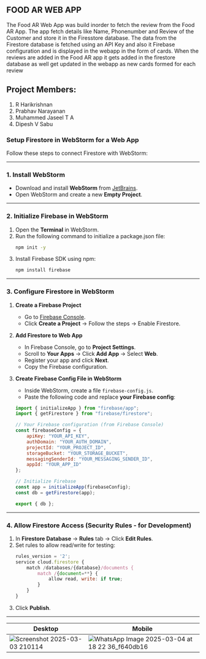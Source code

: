 ## FOOD AR WEB APP
The Food AR Web App was build inorder to fetch the review from the Food AR App. The app fetch details like Name, Phonenumber and Review of the Customer and store it in the Firesstore database. The data from the Firestore database is fetched using an API Key and also it Firebase configuration and is displayed in the webapp in the form of cards. When the reviews are added in the Food AR app it gets added in the firestore database as well get updated in the webapp as new cards formed for each review

## Project Members:
1. R Harikrishnan
2. Prabhav Narayanan
3. Muhammed Jaseel T A
4. Dipesh V Sabu


### **Setup Firestore in WebStorm for a Web App**  

Follow these steps to connect Firestore with WebStorm:  

---

### **1. Install WebStorm**  
- Download and install **WebStorm** from [JetBrains](https://www.jetbrains.com/webstorm/download/).  
- Open WebStorm and create a new **Empty Project**.  

---

### **2. Initialize Firebase in WebStorm**  
1. Open the **Terminal** in WebStorm.  
2. Run the following command to initialize a package.json file:  
   ```sh
   npm init -y
   ```  
3. Install Firebase SDK using npm:  
   ```sh
   npm install firebase  
   ```

---

### **3. Configure Firestore in WebStorm**  
1. **Create a Firebase Project**  
   - Go to [Firebase Console](https://console.firebase.google.com/).  
   - Click **Create a Project** → Follow the steps → Enable Firestore.  

2. **Add Firestore to Web App**  
   - In Firebase Console, go to **Project Settings**.  
   - Scroll to **Your Apps** → Click **Add App** → Select **Web**.  
   - Register your app and click **Next**.  
   - Copy the Firebase configuration.  

3. **Create Firebase Config File in WebStorm**  
   - Inside WebStorm, create a file `firebase-config.js`.  
   - Paste the following code and replace **your Firebase config**:  

   ```javascript
   import { initializeApp } from "firebase/app";
   import { getFirestore } from "firebase/firestore";

   // Your Firebase configuration (from Firebase Console)
   const firebaseConfig = {
       apiKey: "YOUR_API_KEY",
       authDomain: "YOUR_AUTH_DOMAIN",
       projectId: "YOUR_PROJECT_ID",
       storageBucket: "YOUR_STORAGE_BUCKET",
       messagingSenderId: "YOUR_MESSAGING_SENDER_ID",
       appId: "YOUR_APP_ID"
   };

   // Initialize Firebase
   const app = initializeApp(firebaseConfig);
   const db = getFirestore(app);

   export { db };
   ```

---

### **4. Allow Firestore Access (Security Rules - for Development)**  
1. In **Firestore Database** → **Rules** tab → Click **Edit Rules**.  
2. Set rules to allow read/write for testing:  
   ```javascript
   rules_version = '2';
   service cloud.firestore {
       match /databases/{database}/documents {
           match /{document=**} {
               allow read, write: if true;
           }
       }
   }
   ```
3. Click **Publish**.  

---
| Desktop| Mobile |
|--|--|
|![Screenshot 2025-03-03 210114](https://github.com/user-attachments/assets/677214eb-2a83-40a1-9b5d-c940223443be)|![WhatsApp Image 2025-03-04 at 18 22 36_f640db16](https://github.com/user-attachments/assets/ef1c0cb2-d854-425b-8f24-db5aa9bd28dc)|

